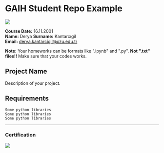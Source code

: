 # GAIH Student Repo Example
![](img/logo.png)

**Course Date:** 16.11.2001  
**Name:** Derya
**Surname:** Kantarcıgil  
**Email:** derya.kantarcigil@ozu.edu.tr 

**Note:** Your homeworks can be formats like ".ipynb" and ".py". **Not ".txt" files!!** Make sure that your codes works.  

## Project Name
Description of your project.

## Requirements
```
Some python libraries
Some python libraries
Some python libraries
```
---

### Certification
![](img/certificate_ex.png)

